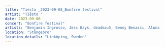 ```yaml
---
title: "Tiësto _2023-09-08_Bonfire festival"
artist: "Tiësto "
date: 2023-09-08
concert: "Bonfire festival"
artists: "Benjamin Ingrosso, Jess Bays, deadmau5, Benny Benassi, Aluna, Adriatique, Alec Monopoly, Aitch, Andrew Bayer, ArtyAndy & Antonsson, Tiësto, Bassrush Experience, 12th Planet, Adam Beyer, Agents Of Time, Above & Beyond, Apashe, ACRAZE, Baby Weight, Sigala, Axel Boman, Afrojack, A-Trak, Alesso, A Little Sound, AlleFarben, Akwa"
location: "Stångebro"
location_details: "Linköping, Sweden"
---
```

